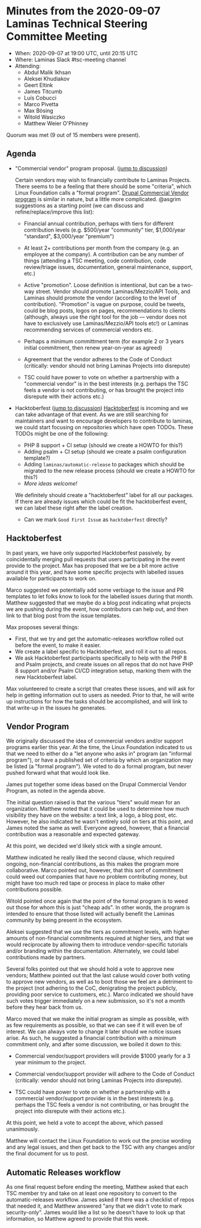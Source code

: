 # Minutes from the 2020-09-07 Laminas Technical Steering Committee Meeting

- When: 2020-09-07 at 19:00 UTC, until 20:15 UTC
- Where: Laminas Slack #tsc-meeting channel
- Attending:
  - Abdul Malik Ikhsan
  - Aleksei Khudiakov
  - Geert Eltink
  - James Titcumb
  - Luís Cobucci
  - Marco Pivetta
  - Max Bösing
  - Witold Wasiczko
  - Matthew Weier O'Phinney

Quorum was met (9 out of 15 members were present).

## Agenda

- "Commercial vendor" program proposal. ([jump to discussion](#vendor-program))

  Certain vendors may wish to financially contribute to Laminas Projects. There
  seems to be a feeling that there should be some "criteria", which Linux
  Foundation calls a "formal program".  [Drupal Commercial Vendor
  program](https://www.drupal.org/drupal-security-team/information-for-organizations-interested-in-providing-commercial-drupal-7)
  is similar in nature, but a little more complicated. @asgrim suggestions as a
  starting point (we can discuss and refine/replace/improve this list):

  - Financial annual contribution, perhaps with tiers for different contribution
    levels (e.g. $500/year "community" tier, $1,000/year "standard", $3,000/year
    "premium")

  - At least 2+ contributions per month from the company (e.g. an employee at
    the company). A contribution can be any number of things (attending a TSC
    meeting, code contribution, code review/triage issues, documentation, general
    maintenance, support, etc.)

  - Active "promotion". Loose definition is intentional, but can be a two-way
    street. Vendor should promote Laminas/Mezzio/API Tools, and Laminas should
    promote the vendor (according to the level of contribution). "Promotion" is
    vague on purpose, could be tweets, could be blog posts, logos on pages,
    recommendations to clients (although, always use the right tool for the job
    — vendor does not have to exclusively use Laminas/Mezzio/API tools etc!) or
    Laminas recommending services of commercial vendors etc.

  - Perhaps a minimum committment term (for example 2 or 3 years initial
    commitment, then renew year-on-year as agreed)

  - Agreement that the vendor adheres to the Code of Conduct (critically: vendor
    should not bring Laminas Projects into disrepute)

  - TSC could have power to vote on whether a partnership with a "commercial
    vendor" is in the best interests (e.g. perhaps the TSC feels a vendor is not
    contributing, or has brought the project into disrepute with their actions
    etc.)

- Hacktoberfest ([jump to discussion](#hacktoberfest))
  [Hacktoberfest](https://hacktoberfest.digitalocean.com/) is incoming and we
  can take advantage of that event. As we are still searching for maintainers
  and want to encourage developers to contribute to laminas, we could start
  focusing on repositories which have open TODOs. These TODOs might be one of
  the following:
  
  - PHP 8 support + CI setup (should we create a HOWTO for this?)
  - Adding psalm + CI setup (should we create a psalm configuration template?) 
  - Adding `laminas/automatic-release` to packages which should be migrated to
    the new release process (should we create a HOWTO for this?)
  - *More ideas welcome!*
  
  We definitely should create a "hacktoberfest" label for all our packages. If
  there are already issues which could be fit the hacktoberfest event, we can
  label these right after the label creation.
  
  - Can we mark `Good First Issue` as `hacktoberfest` directly?

## Hacktoberfest

In past years, we have only supported Hacktoberfest passively, by coincidentally
merging pull requests that users participating in the event provide to the
project. Max has proposed that we be a bit more active around it this year, and
have some specific projects with labelled issues available for participants to
work on.

Marco suggested we potentially add some verbiage to the issue and PR templates
to let folks know to look for the labelled issues during that month. Matthew
suggested that we maybe do a blog post indicating what projects we are pushing
during the event, how contributors can help out, and then link to that blog post
from the issue templates.

Max proposes several things:

- First, that we try and get the automatic-releases workflow rolled out before
  the event, to make it easier.
- We create a label specific to Hacktoberfest, and roll it out to all repos.
- We ask Hacktoberfest participants specifically to help with the PHP 8 and
  Psalm projects, and create issues on all repos that do not have PHP 8 support
  and/or Psalm CI/CD integration setup, marking them with the new Hacktoberfest
  label.

Max volunteered to create a script that creates these issues, and will ask for
help in getting information out to users as needed. Prior to that, he will write
up instructions for how the tasks should be accomplished, and will link to that
write-up in the issues he generates.

## Vendor Program

We originally discussed the idea of commercial vendors and/or support programs
earlier this year. At the time, the Linux Foundation indicated to us that we
need to either do a "let anyone who asks in" program (an "informal program"), or
have a published set of criteria by which an organization may be listed (a
"formal program"). We voted to do a formal program, but never pushed forward
what that would look like.

James put together some ideas based on the Drupal Commercial Vendor Program, as
noted in the agenda above.

The initial question raised is that the various "tiers" would mean for an
organization. Matthew noted that it could be used to determine how much
visibility they have on the website: a text link, a logo, a blog post, etc.
However, he also indicated he wasn't entirely sold on tiers at this point, and
James noted the same as well. Everyone agreed, however, that a financial
contribution was a reasonable and expected gateway.

At this point, we decided we'd likely stick with a single amount.

Matthew indicated he really liked the second clause, which required ongoing,
non-financial contributions, as this makes the program more collaborative. Marco
pointed out, however, that this sort of commitment could weed out companies that
have no problem contributing money, but might have too much red tape or process
in place to make other contributions possible.

Witold pointed once again that the point of the formal program is to weed out
those for whom this is just "cheap ads". In other words, the program is intended
to ensure that those listed will actually benefit the Laminas community by being
present in the ecosystem.

Aleksei suggested that we use the tiers as commitment levels, with higher
amounts of non-financial commitments required at higher tiers, and that we would
reciprocate by allowing them to introduce vendor-specific tutorials and/or
branding within the documentation. Alternately, we could label contributions
made by partners.

Several folks pointed out that we should hold a vote to approve new vendors;
Matthew pointed out that the last caluse would cover both voting to approve new
vendors, as well as to boot those we feel are a detriment to the project (not
adhering to the CoC, denigrating the project publicly, providing poor service to
customers, etc.). Marco indicated we should have such votes trigger immediately
on a new submission, so it's not a month before they hear back from us.

Marco moved that we make the initial program as simple as possible, with as few
requirements as possible, so that we can see if it will even be of interest. We
can always vote to change it later should we notice issues arise. As such, he
suggested a financial contribution with a minimum commitment only, and after
some discussion, we boiled it down to this:

- Commercial vendor/support providers will provide $1000 yearly for a 3 year
  minimum to the project.

- Commercial vendor/support provider will adhere to the Code of Conduct
  (critically: vendor should not bring Laminas Projects into disrepute).

- TSC could have power to vote on whether a partnership with a commercial
  vendor/support provider is in the best interests (e.g. perhaps the TSC feels a
  vendor is not contributing, or has brought the project into disrepute with their
  actions etc.).

At this point, we held a vote to accept the above, which passed unanimously.

Matthew will contact the Linux Foundation to work out the precise wording and
any legal issues, and then get back to the TSC with any changes and/or the final
document for us to post.

## Automatic Releases workflow

As one final request before ending the meeting, Matthew asked that each TSC
member try and take on at least one repository to convert to the
automatic-releases workflow. James asked if there was a checklist of repos that
needed it, and Matthew answered "any that we didn't vote to mark security-only".
James would like a list so he doesn't have to look up that information, so
Matthew agreed to provide that this week.
